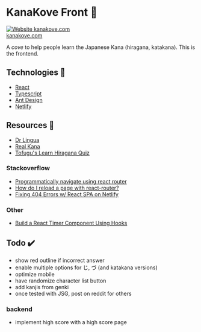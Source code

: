 # KanaKove Front 🏯

[![Website kanakove.com](https://img.shields.io/website-up-down-green-red/http/shields.io.svg)](https://kanakove.com/)<br/>
[kanakove.com](https://kanakove.com/)

A _cove_ to help people learn the Japanese Kana (hiragana, katakana). This is the frontend.

## Technologies 🎇

-   [React](https://reactjs.org/)
-   [Typescript](https://www.typescriptlang.org/index.html)
-   [Ant Design](http://ant.design/)
-   [Netlify](https://www.netlify.com/)

## Resources 📎

-   [Dr Lingua](https://drlingua.com/japanese/games/kana-bento/)
-   [Real Kana](https://realkana.com/)
-   [Tofugu's Learn Hiragana Quiz](https://kana-quiz.tofugu.com/)

### Stackoverflow

-   [Programmatically navigate using react router](https://stackoverflow.com/a/42121109)
-   [How do I reload a page with react-router?](https://stackoverflow.com/a/61123116)
-   [Fixing 404 Errors w/ React SPA on Netlify](https://stackoverflow.com/questions/58065603/netlify-renders-404-on-page-refresh-using-react-and-react-router)

### Other

-   [Build a React Timer Component Using Hooks](https://upmostly.com/tutorials/build-a-react-timer-component-using-hooks)

## Todo ✔️

-   show red outline if incorrect answer
-   enable multiple options for じ, づ (and katakana versions)
-   optimize mobile
-   have randomize character list button
-   add kanjis from genki
-   once tested with JSG, post on reddit for others

### backend

-   implement high score with a high score page
